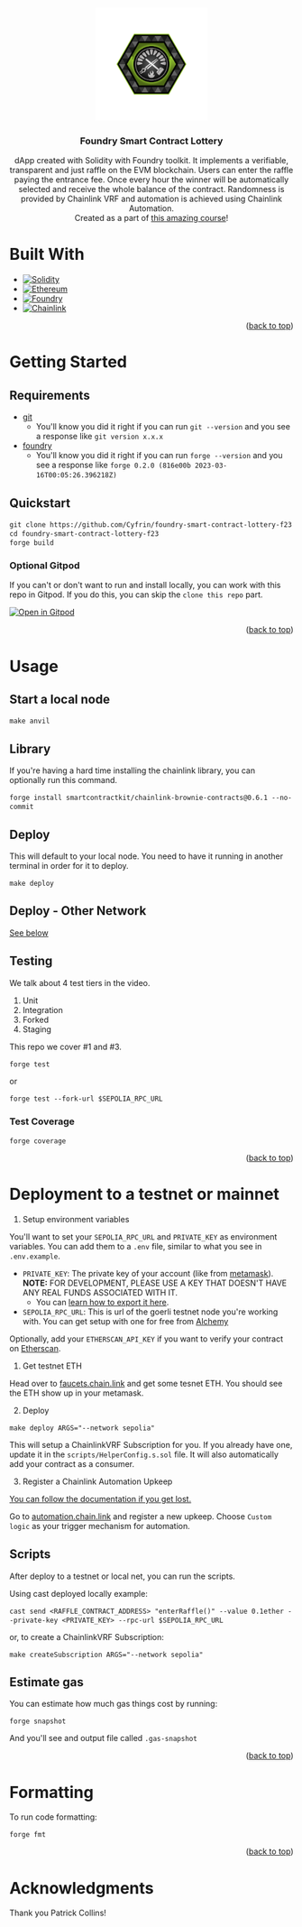 <a name="readme-top"></a>

<!-- PROJECT LOGO -->
<br />
<div align="center">
  <a href="https://github.com/asobiesk/hardhat-fund-me-fcc">
    <img src="./foundryFundMeLogo.png" alt="Logo" width="200" height="200">
  </a>

<h3 align="center">Foundry Smart Contract Lottery</h3>

  <p align="center">
    dApp created with Solidity with Foundry toolkit. It implements a verifiable, transparent and just raffle on the EVM blockchain. Users can enter the raffle paying the entrance fee. Once every hour the winner will be automatically selected and receive the whole balance of the contract. Randomness is provided by Chainlink VRF and automation is achieved using Chainlink Automation.
    <br> 
    Created as a part of <a href="https://youtu.be/umepbfKp5rI">this amazing course</a>!
  </p>
</div>

# Built With

- [![Solidity][Solidity]][Solidity-url]
- [![Ethereum][Ethereum]][Ethereum-url]
- [![Foundry][Foundry]][Foundry-url]
- [![Chainlink][Chainlink]][Chainlink-url]

<p align="right">(<a href="#readme-top">back to top</a>)</p>

# Getting Started

## Requirements

- [git](https://git-scm.com/book/en/v2/Getting-Started-Installing-Git)
  - You'll know you did it right if you can run `git --version` and you see a response like `git version x.x.x`
- [foundry](https://getfoundry.sh/)
  - You'll know you did it right if you can run `forge --version` and you see a response like `forge 0.2.0 (816e00b 2023-03-16T00:05:26.396218Z)`

## Quickstart

```
git clone https://github.com/Cyfrin/foundry-smart-contract-lottery-f23
cd foundry-smart-contract-lottery-f23
forge build
```

### Optional Gitpod

If you can't or don't want to run and install locally, you can work with this repo in Gitpod. If you do this, you can skip the `clone this repo` part.

[![Open in Gitpod](https://gitpod.io/button/open-in-gitpod.svg)](https://gitpod.io/#github.com/ChainAccelOrg/foundry-smart-contract-lottery-f23)

<p align="right">(<a href="#readme-top">back to top</a>)</p>

# Usage

## Start a local node

```
make anvil
```

## Library

If you're having a hard time installing the chainlink library, you can optionally run this command.

```
forge install smartcontractkit/chainlink-brownie-contracts@0.6.1 --no-commit
```

## Deploy

This will default to your local node. You need to have it running in another terminal in order for it to deploy.

```
make deploy
```

## Deploy - Other Network

[See below](#deployment-to-a-testnet-or-mainnet)

## Testing

We talk about 4 test tiers in the video.

1. Unit
2. Integration
3. Forked
4. Staging

This repo we cover #1 and #3.

```
forge test
```

or

```
forge test --fork-url $SEPOLIA_RPC_URL
```

### Test Coverage

```
forge coverage
```

<p align="right">(<a href="#readme-top">back to top</a>)</p>

# Deployment to a testnet or mainnet

1. Setup environment variables

You'll want to set your `SEPOLIA_RPC_URL` and `PRIVATE_KEY` as environment variables. You can add them to a `.env` file, similar to what you see in `.env.example`.

- `PRIVATE_KEY`: The private key of your account (like from [metamask](https://metamask.io/)). **NOTE:** FOR DEVELOPMENT, PLEASE USE A KEY THAT DOESN'T HAVE ANY REAL FUNDS ASSOCIATED WITH IT.
  - You can [learn how to export it here](https://metamask.zendesk.com/hc/en-us/articles/360015289632-How-to-Export-an-Account-Private-Key).
- `SEPOLIA_RPC_URL`: This is url of the goerli testnet node you're working with. You can get setup with one for free from [Alchemy](https://alchemy.com/?a=673c802981)

Optionally, add your `ETHERSCAN_API_KEY` if you want to verify your contract on [Etherscan](https://etherscan.io/).

1. Get testnet ETH

Head over to [faucets.chain.link](https://faucets.chain.link/) and get some tesnet ETH. You should see the ETH show up in your metamask.

2. Deploy

```
make deploy ARGS="--network sepolia"
```

This will setup a ChainlinkVRF Subscription for you. If you already have one, update it in the `scripts/HelperConfig.s.sol` file. It will also automatically add your contract as a consumer.

3. Register a Chainlink Automation Upkeep

[You can follow the documentation if you get lost.](https://docs.chain.link/chainlink-automation/compatible-contracts)

Go to [automation.chain.link](https://automation.chain.link/new) and register a new upkeep. Choose `Custom logic` as your trigger mechanism for automation.

## Scripts

After deploy to a testnet or local net, you can run the scripts.

Using cast deployed locally example:

```
cast send <RAFFLE_CONTRACT_ADDRESS> "enterRaffle()" --value 0.1ether --private-key <PRIVATE_KEY> --rpc-url $SEPOLIA_RPC_URL
```

or, to create a ChainlinkVRF Subscription:

```
make createSubscription ARGS="--network sepolia"
```

## Estimate gas

You can estimate how much gas things cost by running:

```
forge snapshot
```

And you'll see and output file called `.gas-snapshot`

<p align="right">(<a href="#readme-top">back to top</a>)</p>

# Formatting

To run code formatting:

```
forge fmt
```

<p align="right">(<a href="#readme-top">back to top</a>)</p>

# Acknowledgments

Thank you Patrick Collins!

<!-- MARKDOWN LINKS & IMAGES -->
<!-- https://www.markdownguide.org/basic-syntax/#reference-style-links -->

[Ethereum]: https://img.shields.io/badge/Ethereum-3C3C3D?style=for-the-badge&logo=Ethereum&logoColor=white
[Ethereum-url]: https://ethereum.org
[Solidity]: https://img.shields.io/badge/Solidity-e6e6e6?style=for-the-badge&logo=solidity&logoColor=black
[Solidity-url]: https://docs.soliditylang.org/en/v0.8.17/
[Foundry]: https://img.shields.io/badge/Foundry-e28743?style=for-the-badge&logo=data%3Aimage%2Fpng%3Bbase64%2CiVBORw0KGgoAAAANSUhEUgAAAFEAAABTCAAAAADCLLThAAAFyUlEQVRYw%2B2ZW4hVVRjHf0fLy3iB8gamRy3TMZOSoSDxgtrNhEjLKZUgUcawjCCNUhCK1LC0IKzGzKJSKQ19SM168E6TTVEmalY6Sul4aSQ5jhcc%2Fz2stfdZa1%2FOOUoPBa6Xs%2Fde3%2F6tb6%2B1vsv6Tkb8y60Z%2F3vipZqM0zY1lYJUoVYXld6loi1VRw3PZO74JSp%2BdmQm0%2B%2Fileg4BTqGNy18wd4wuoCOyUSolCRdkKScM3STJGlyockikbczuADp45DYA1gnSdqXzox3XIQZIQ9iF80kSQvhbInEiwyQA4wT4bAkaXAKMkr8jdXyiLPjxC1GoIatJRDnMU2S6NPkKDnG%2Fo43D%2Bql0UjSm0wqSnyaFZI0CJBaGUCNDlqiuS%2BTpgI5SdsZVoQI2xKXBKCL3gWgWhoLwM%2FGpgoSN7NJCnW7LU8cByw43dLe2f3JN5L2FSQOMNcVjjVVATwoARoYWR%2BrHp3SifSVJB0PXjgRvC3BM8GlDgT9Q%2BxMpRJnTpM0BvJadpO0DY6a%2FoMP0Msd0GguvXFPCnF2%2BEFb3N2dYKIANDnCQ5OJXCtlA9DZsiLExdL1gXA7EokvIe1wpvw4oVeIE2cafwfAHokRSUR2OouIJK1M1jHDnZK0NBBtKx33BDOGk0FAJhA7U1YsmISiCt%2BORK5KAL1m79oUA75qfzudB5iVEBWQRGdJuW4lBDRNNELLJHXgnG955vrUHDOLEyWNKIE4PJD5AWCzPtkTJSKttZ7lsKSprRKtQZI0nRclLelTK%2Bnx%2FGZPIN4QTMMB29MRrokDm5xxnJnjgk8chrt1bJjvBXAwthvrlKO9xwOJ1h6xDp%2FIsrwK1S6vEbpIkPWBHHFnyFjzHF8ijDm%2BlnUg9YQmKbRYK7%2BSBp%2BYtqad817LeJqa%2BEQo4tQKE3%2FNq7wbWktlAb84cT8APatORSS3GGYOJDWHjX537Rw7ZIVP7Ct1C%2BakMsl7nbvJxoOs27V3tn1np3SfT5znLUyFj9xmv3xU1JK8pfkQL3%2Fs4Fl6JJEdPBBgDxtgebrr6O3tFKqjvtFpDfBZFmAGuUhXV%2BedWtJy3MojkQf9obIG4JGtUR%2F35%2FNpOS7VkiavSdoU9xuJJbUFHNLN%2FC5966%2FM6%2BkJK6yRGnmhkIv7UtJHPvHWdF6ZyUqy2lXYbT7kE5slS%2F1kQl053Fhn125rGrGiBCv8AnjbgJaaJ9kCWkat8GRcZBywSsc8CADPJRMX%2BsT5yZH%2BL0W0uhFgvyRpE9nJ%2BQPU2rxSSNoV%2B5ba5RXM1SwBu72OxQCcle4FTjuf6nvcIHMMcGaj9mvo9Ud83uqctLe5ScrlLy6xTBeAYUDZ2vBY4LQlAEyx2UQY788XJAYe%2B3T1kYQ1OGiNrc5NTGPRtX6B8%2BTJMAaktBbwGM9a4CZJWr8jlpu5Y1Qb4nWpxMb%2Bq0ffUuW6qubxbI%2FJeTsZaYjH%2FM30fXi5BqBt8O2StIgEov3NWcffx%2F3oC1VSub%2FPx1jg%2B%2FHsPsxI99mTdCstCxLtUKaTdIR3HOBOC8xZNZoSiOON8awYZEP76ejqw8uSpA0ANvy3Mv1l5cmZfRuTULeE6Qle4IP81iNrE9eHzYMeyZm9GpGk9jnKfNynhgjYXfz3%2FKwfkTiUckIa%2B4oxWx9Y7YRR%2B2iCvZ1rl%2F729FPc0PjWq3UOgiODh%2B2CY3aRU5y6JFhJlUOsl2zCMdj9ZtIrSPXvZfYmHDOmVZqLHl3Yam162xqGmXGOZqRCFSRrAk5b54pOyAfNQ6FBFKkqDGF78sEyOd%2Boo3vRysek0DRse8oF3u33fcVdJVRnNvJdupLRQs7ikipIOUZ5906%2B3d7reILjJVa5coFHCVovw3srGs3rL6cS54%2B%2Bvjt0%2Fjw67OVWC2cVOhYuutxqoWzFpGtSRznwo3T5RJ3pDI%2FGYuGpqdDihK6IKEn6Omphqy4VrQwXOUg3VLu8hSeLl5qDOsXVfwGuEv8TxH8AeG4ga5mp%2FlIAAAAASUVORK5CYII%3D
[Foundry-url]: https://getfoundry.sh/
[Chainlink]: https://img.shields.io/badge/Chainlink-2596be?style=for-the-badge&logo=Chainlink&logoColor=white
[Chainlink-url]: https://chain.link/
